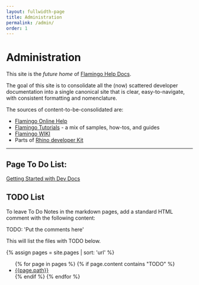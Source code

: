 ```yaml
---
layout: fullwidth-page
title: Administration
permalink: /admin/
order: 1
---
```


# Administration

This site is the _future home_ of [Flamingo Help Docs](http://help.mcneel.com/en/flamingo/5/website/welcome.html).

The goal of this site is to consolidate all the (now) scattered developer documentation into a single canonical site that is clear, easy-to-navigate, with consistent formatting and nomenclature.

The sources of content-to-be-consolidated are:

- [Flamingo Online Help](http://docs.mcneel.com/flamingo/nxt/help/en-us/index.htm)
- [Flamingo Tutorials](http://nxt.flamingo3d.com/page/tutorials-and-documentation) - a mix of samples, how-tos, and guides
- [Flamingo WIKI](http://wiki.mcneel.com/flamingo/5/primer)
- Parts of [Rhino developer Kit](http://wiki.mcneel.com/labs/rendererdevelopmentkit10)

---

## Page To Do List:

  <a class="page-link" href="https://github.com/mcneel/help-docs/blob/gh-pages/README.md">Getting Started with Dev Docs</a>

## TODO List
To leave To Do Notes in the markdown pages, add a standard HTML comment with the following content:

TODO: 'Put the comments here'
 
This will list the files with TODO below.

<div class="trigger">
  {% assign pages = site.pages | sort: 'url' %}
  <ul>
  {% for page in pages %}
        {% if page.content contains "TODO" %}
          <li><a class="page-link" href="http://github.com/mcneel/help-docs/edit/gh-pages/{{page.path}}">{{page.path}}</a></li>
        {% endif %}
  {% endfor %}
  </ul>
</div>

